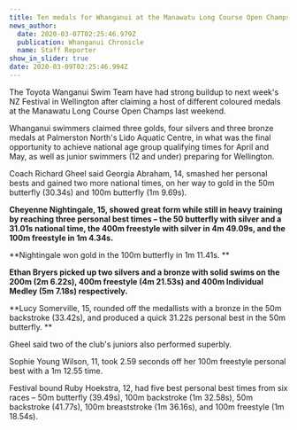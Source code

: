 ```yaml
---
title: Ten medals for Whanganui at the Manawatu Long Course Open Champs
news_author:
  date: 2020-03-07T02:25:46.979Z
  publication: Whanganui Chronicle
  name: Staff Reporter
show_in_slider: true
date: 2020-03-09T02:25:46.994Z
---
```

The Toyota Wanganui Swim Team have had strong buildup to next week's NZ Festival in Wellington after claiming a host of different coloured medals at the Manawatu Long Course Open Champs last weekend.

Whanganui swimmers claimed three golds, four silvers and three bronze medals at Palmerston North's Lido Aquatic Centre, in what was the final opportunity to achieve national age group qualifying times for April and May, as well as junior swimmers (12 and under) preparing for Wellington.

Coach Richard Gheel said Georgia Abraham, 14, smashed her personal bests and gained two more national times, on her way to gold in the 50m butterfly (30.34s) and 100m butterfly (1m 9.69s).

**Cheyenne Nightingale, 15, showed great form while still in heavy training by reaching three personal best times – the 50 butterfly with silver and a 31.01s national time, the 400m freestyle with silver in 4m 49.09s, and the 100m freestyle in 1m 4.34s.**

**Nightingale won gold in the 100m butterfly in 1m 11.41s.**

**Ethan Bryers picked up two silvers and a bronze with solid swims on the 200m (2m 6.22s), 400m freestyle (4m 21.53s) and 400m Individual Medley (5m 7.18s) respectively.**

**Lucy Somerville, 15, rounded off the medallists with a bronze in the 50m backstroke (33.42s), and produced a quick 31.22s personal best in the 50m butterfly.**

Gheel said two of the club's juniors also performed superbly.

Sophie Young Wilson, 11, took 2.59 seconds off her 100m freestyle personal best with a 1m 12.55 time.

Festival bound Ruby Hoekstra, 12, had five best personal best times from six races – 50m butterfly (39.49s), 100m backstroke (1m 32.58s), 50m backstroke (41.77s), 100m breaststroke (1m 36.16s), and 100m freestyle (1m 18.54s).